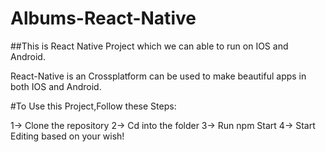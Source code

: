 # Albums-React-Native

##This is React Native Project which we can able to run on IOS and Android.

React-Native is an Crossplatform can be used to make beautiful apps in both IOS and Android.

#To Use this Project,Follow these Steps:

1-> Clone the repository
2-> Cd into the folder
3-> Run npm Start
4-> Start Editing based on your wish!
